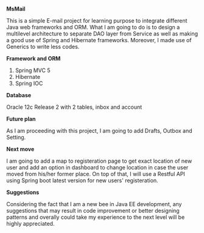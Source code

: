 **MsMail**

This is a simple E-mail project for learning purpose to integrate different Java web frameworks and ORM.
What I am going to do is to design a multilevel architecture to separate DAO layer from Service as well as making a good use of Spring and Hibernate frameworks. Moreover, I made use of Generics to write less codes.

**Framework and ORM**

1. Spring MVC 5
2. Hibernate 
3. Spring IOC

**Database**

Oracle 12c Release 2 with 2 tables, inbox and account

**Future plan**

As I am proceeding with this project, I am going to add Drafts, Outbox and Setting.

**Next move**

I am going to add a map to registeration page to get exact location of new user and add an option in dashboard to change location in case the user moved from his/her former place. On top of that, I will use a Restful API using Spring boot latest version for new users' registeration.

**Suggestions**

Considering the fact that I am a new bee in Java EE development, any suggestions that may result in code improvement or better designing patterns and overally could take my experience to the next level will be highly appreciated.
